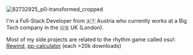 ![82732925_p0-transformed_cropped](https://user-images.githubusercontent.com/68276899/218991977-cfb93550-e1f1-4995-8567-f877d860c6bd.png)


I'm a Full-Stack Developer from 🇦🇹 Austria who currently works at a Big Tech company in the 🇬🇧 UK (London).

Most of my side projects are related to the rhythm game called osu!: [Rewind](https://github.com/abstrakt8/rewind), [pp-calculator](https://chrome.google.com/webstore/detail/pp-calculator/eoelpnjffjkdmfhfinfbgiejnbgihpdn) (each >20k downloads)


